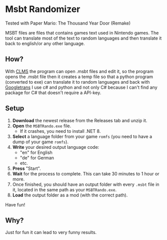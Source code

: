 # Msbt Randomizer

Tested with Paper Mario: The Thousand Year Door (Remake)

MSBT files are files that contains games text used in Nintendo games.
The tool can translate most of the text to random languages and then translate it back to english/or any other language.

## How?
With [CLMS](https://github.com/KillzXGaming/CLMS) the program can open .msbt files and edit it,
so the program opens the .msbt file then it creates a temp file so that a python program (converted to exe) can
translate it to random languages and back with [Googletrans]([https://github.com/KillzXGaming/CLMS](https://pypi.org/project/googletrans/))
I use c# and python and not only C# because I can't find any package for C# that doesn't require a API-key.

## Setup

1. **Download** the newest release from the Releases tab and unzip it.
2. **Open** the `MSBTRando.exe` file.
   - If it crashes, you need to install .NET 8.
3. **Select** a language folder from your game `romfs` (you need to have a dump of your game `romfs`).
4. **Write** your desired output language code:
   - "en" for English
   - "de" for German
   - etc.
5. **Press** "Start".
6. **Wait** for the process to complete. This can take 30 minutes to 1 hour or more.
7. Once finished, you should have an output folder with every `.msbt` file in it, located in the same path as your `MSBTRando.exe`.
8. **Load** the output folder as a mod (with the correct path).

Have fun!

## Why?
Just for fun it can lead to very funny results.
